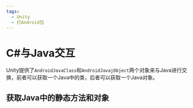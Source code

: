 ```yaml
---
tags:
  - Unity
  - 打Android包
---
```

# C#与Java交互

Unity提供了`AndroidJavaClass`和`AndroidJavajObject`两个对象来与Java进行交换，前者可以获取一个Java中的类，后者可以获取一个Java对象。

## 获取Java中的静态方法和对象


